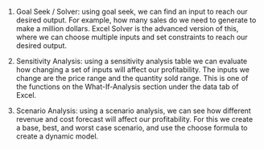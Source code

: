 1. Goal Seek / Solver: using goal seek, we can find an input to reach our desired output. For example, how many sales do we need to generate to make a million dollars. Excel Solver is the advanced version of this, where we can choose multiple inputs and set constraints to reach our desired output. 

2.  Sensitivity Analysis: using a sensitivity analysis table we can evaluate how changing a set of inputs  will affect our profitability. The inputs we change are the price range and the quantity sold range. This is one of the functions on the What-If-Analysis section under the data tab of Excel. 

3. Scenario Analysis: using a scenario analysis, we can see how different revenue and cost forecast will affect our profitability. For this we create a base, best, and worst case scenario, and use the choose formula to create a dynamic model.
   
